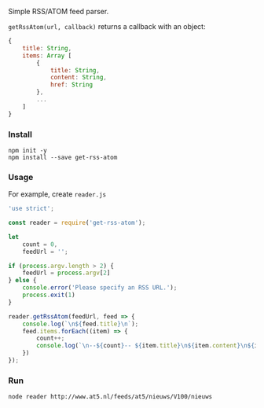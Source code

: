 Simple RSS/ATOM feed parser.

`getRssAtom(url, callback)` returns a callback with an object:

~~~javascript
{
    title: String,
    items: Array [
        {
            title: String,
            content: String,
            href: String
        },
        ...
    ]
}
~~~

### Install

```
npm init -y
npm install --save get-rss-atom
```

### Usage

For example, create `reader.js`

~~~javascript
'use strict';

const reader = require('get-rss-atom');

let
    count = 0,
    feedUrl = '';

if (process.argv.length > 2) {
    feedUrl = process.argv[2]
} else {
    console.error('Please specify an RSS URL.');
    process.exit(1)
}

reader.getRssAtom(feedUrl, feed => {
    console.log(`\n${feed.title}\n`);
    feed.items.forEach((item) => {
        count++;
        console.log(`\n--${count}-- ${item.title}\n${item.content}\n${item.href}\n`)
    })
});
~~~

### Run

```
node reader http://www.at5.nl/feeds/at5/nieuws/V100/nieuws
```
